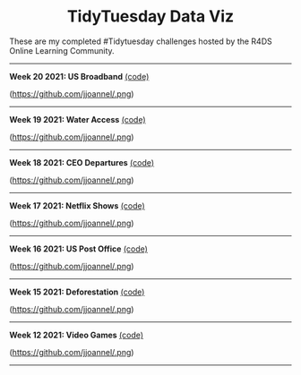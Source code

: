 
<h1 align="center"> TidyTuesday Data Viz</h1>
These are my completed #Tidytuesday challenges hosted by the R4DS Online Learning Community.

---     
**Week 20 2021: US Broadband** [(code)](https://github.com/jjoannel)

(https://github.com/jjoannel/.png)

---      
**Week 19 2021: Water Access** [(code)](https://github.com/jjoannel)

(https://github.com/jjoannel/.png)

---      
**Week 18 2021: CEO Departures** [(code)](https://github.com/jjoannel)

(https://github.com/jjoannel/.png)

---     
**Week 17 2021: Netflix Shows** [(code)](https://github.com/jjoannel)

(https://github.com/jjoannel/.png)

---
**Week 16 2021: US Post Office** [(code)](https://github.com/jjoannel)

(https://github.com/jjoannel/.png)

---
**Week 15 2021: Deforestation** [(code)](https://github.com/jjoannel)

(https://github.com/jjoannel/.png)

---
**Week 12 2021: Video Games** [(code)](https://github.com/jjoannel)

(https://github.com/jjoannel/.png)

---
